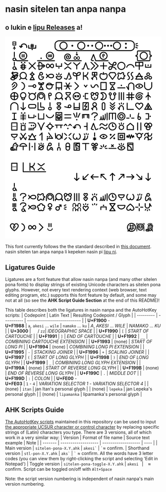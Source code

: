 # nasin sitelen tan anpa nanpa

## o lukin e [lipu Releases](https://github.com/ETBCOR/nasin-nanpa/releases) a!

![nasin nanpa 3.1.0](/renders/nasin-nanpa-3.1.0.png)

This font currently follows the the standard described in [this document](https://www.kreativekorp.com/ucsur/charts/sitelen.html).<br>
nasin sitelen tan anpa nanpa li kepeken nasin pi [lipu ni](https://www.kreativekorp.com/ucsur/charts/sitelen.html).

## Ligatures Guide
Ligatures are a font feature that allow nasin nanpa (and many other sitelen pona fonts) to display strings of existing Unicode characters as sitelen pona glyphs. However, not every text rendering context (web browser, text editing program, etc.) supports this font feature by default, and some may not at all (so see the **AHK Script Guide Section** at the end of this README)!

This table describes both the ligatures in nasin nanpa and the AutoHotKey scripts:
| Codepoint | Latin Text | Resulting Codepoint / Glyph |
| --------- | ---------- | --------------------------- |
| **U+F1900** -<br>**U+F1988** | `a`, `akesi` ... `wile` \| `namako` ... `ku` | _A_, _AKESI_ ... _WILE_ \| _NAMAKO_ ... _KU_ |
| **U+3000** | `  ` / `zz`| _IDEOGRAPHIC SPACE_ |
| **U+F1990** | `[` | _START OF CARTOUCHE_ |
| **U+F1991** | `]` | _END OF CARTOUCHE_ |
| **U+F1992** | `__` | _COMBINING CARTOUCHE EXTENSION_ |
| **U+F1993** | (none) | _START OF LONG PI_ |
| **U+F1994** | (none) | _COMBINING LONG PI EXTENSION_ |
| **U+F1995** | `-` | _STACKING JOINER_ |
| **U+F1996** | `+` | _SCALING JOINER_ |
| **U+F1997** | `(` | _START OF LONG GLYPH_ |
| **U+F1998** | `)` | _END OF LONG GLYPH_ |
| **U+F1999** | `_` | _COMBINING LONG GLYPH EXTENSION_ |
| **U+F199A** | (none) | _START OF REVERSE LONG GLYPH_ |
| **U+F199B** | (none) | _END OF REVERSE LONG GLYPH_ |
| **U+F199C** | `.` | _MIDDLE DOT_ |
| **U+F199D** | `:` | _COLON_ |
| **U+FE00** -<br>**U+FE03** | `1` - `4` | _VARIATION SELECTOR 1_ - _VARIATION SELECTOR 4_ |
| (none) | `itan` | jan Itan's personal glyph |
| (none) | `lepeka` | jan Lepeka's personal glyph |
| (none) | `lipamanka` | lipamanka's personal glyph |

## AHK Scripts Guide
[The AutoHotKey scripts](/ahk-script/) maintained in this repository can be used to input [the appropriate UCSUR character or control character](https://www.kreativekorp.com/ucsur/charts/sitelen.html) by replacing specific strings of (Latin) characters you type. There are 3 versions, all of which work in a very similar way:
| Version | Format of file name | Source text example | Note |
| ------- | ------------------- | ------------------- | ---- |
| Main version | `sitelen-pona-X.Y.ahk` | ``akesi`​`` | ``​`​`` ≈ confirm.
| Shorthand version | `stl-pon-X.Y.ahk` | ``aks`​`` | ``​`​`` ≈ confirm. All the words have 3 letter codes (you can view them by right-clicking the script and selecting 'Edit in Notepad')
| Toggle version | `sitelen-pona-toggle-X.Y.ahk` | `akesi ` | ` ` ≈ confirm. Script can be toggled on/off with `Alt+Space`

Note: the script version numbering is independent of nasin nanpa's main version numbering.
